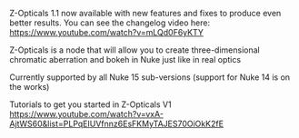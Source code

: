 Z-Opticals 1.1 now available with new features and fixes to produce even better results.
You can see the changelog video here: https://www.youtube.com/watch?v=mLQd0F6yKTY

Z-Opticals is a node that will allow you to create three-dimensional chromatic aberration and bokeh in Nuke just like in real optics

Currently supported by all Nuke 15 sub-versions (support for Nuke 14 is on the works)

Tutorials to get you started in Z-Opticals V1
https://www.youtube.com/watch?v=vxA-AjtWS60&list=PLPqEIUVfnnz6EsFKMyTAJES70OiOkK2fE
